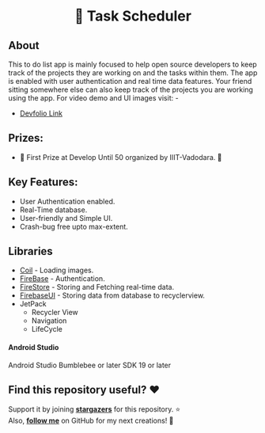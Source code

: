 <h1 align="center"> 🚀 Task Scheduler</h1>

## About
This to do list app is mainly focused to help open source developers to keep track of the projects they are working on and the tasks within them. The app is enabled with user authentication and real time data features. Your friend sitting somewhere else can also keep track of the projects you are working using the app. 
For video demo and UI images visit: -
- [Devfolio Link](https://devfolio.co/projects/to-do-list-app-06a7)

## Prizes:
- 🚀 First Prize at Develop Until 50 organized by IIIT-Vadodara. 🤩

## Key Features:
- User Authentication enabled.
- Real-Time database.
- User-friendly and Simple UI.
- Crash-bug free upto max-extent.

## Libraries
- [Coil](https://github.com/coil-kt/coil) - Loading images.
- [FireBase](https://firebase.google.com/) - Authentication.
- [FireStore](https://firebase.google.com/products/firestore) - Storing and Fetching real-time data.
- [FirebaseUI](https://github.com/firebase/FirebaseUI-Android) - Storing data from database to recyclerview. 
- JetPack
   - Recycler View
   - Navigation
   - LifeCycle
 
#### Android Studio
Android Studio Bumblebee or later
SDK 19 or later

## Find this repository useful? :heart:
Support it by joining __[stargazers](https://github.com/AmartyaSingh97/android-To-Do-List-App/stargazers)__ for this repository. :star: <br>
Also, __[follow me](https://github.com/AmartyaSingh97)__ on GitHub for my next creations! 🤩

